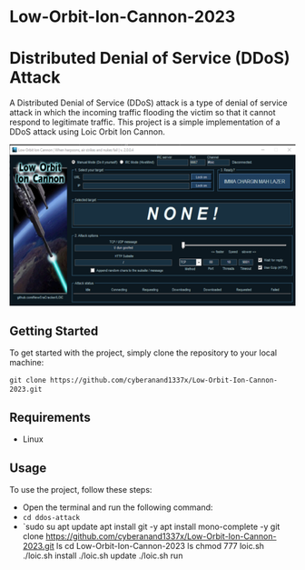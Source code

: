 # Low-Orbit-Ion-Cannon-2023

# Distributed Denial of Service (DDoS) Attack

A Distributed Denial of Service (DDoS) attack is a type of denial of service attack in which the incoming traffic flooding the victim so that it cannot respond to legitimate traffic. This project is a simple implementation of a DDoS attack using
Loic Orbit Ion Cannon.


![IMAGE](./assets/anand.gif)

## Getting Started

To get started with the project, simply clone the repository to your local machine:

```
git clone https://github.com/cyberanand1337x/Low-Orbit-Ion-Cannon-2023.git
```

## Requirements

- Linux

## Usage

To use the project, follow these steps:

- Open the terminal and run the following command:
- `cd ddos-attack`
- `sudo su
apt update
apt install git -y
apt install mono-complete -y
git clone https://github.com/cyberanand1337x/Low-Orbit-Ion-Cannon-2023.git
ls
cd Low-Orbit-Ion-Cannon-2023
ls
chmod 777 loic.sh
./loic.sh install
./loic.sh update
./loic.sh run
